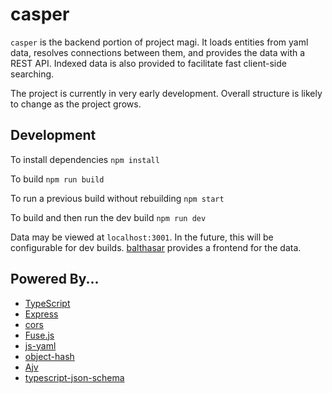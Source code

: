 # casper

`casper` is the backend portion of project magi. It loads entities from yaml data, resolves connections between them, and provides the data with a REST API. Indexed data is also provided to facilitate fast client-side searching.

The project is currently in very early development. Overall structure is likely to change as the project grows.

## Development

To install dependencies
`npm install`

To build
`npm run build`

To run a previous build without rebuilding
`npm start`

To build and then run the dev build
`npm run dev`

Data may be viewed at `localhost:3001`. In the future, this will be configurable for dev builds. [balthasar](https://github.com/Drowrin/balthasar) provides a frontend for the data.

## Powered By...

-   [TypeScript](https://www.typescriptlang.org/)
-   [Express](https://expressjs.com/)
-   [cors](https://www.npmjs.com/package/cors)
-   [Fuse.js](https://fusejs.io/)
-   [js-yaml](https://www.npmjs.com/package/js-yaml)
-   [object-hash](https://www.npmjs.com/package/object-hash)
-   [Ajv](https://ajv.js.org/)
-   [typescript-json-schema](https://github.com/YousefED/typescript-json-schema)
